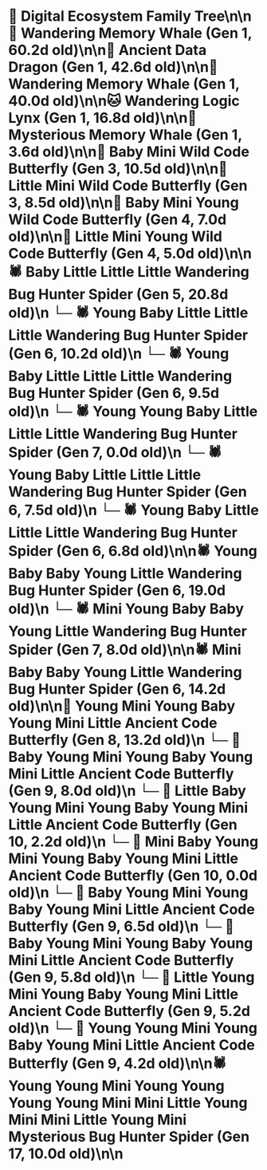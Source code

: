# 🌳 Digital Ecosystem Family Tree\n\n🐋 Wandering Memory Whale (Gen 1, 60.2d old)\n\n🐉 Ancient Data Dragon (Gen 1, 42.6d old)\n\n🐋 Wandering Memory Whale (Gen 1, 40.0d old)\n\n🐱 Wandering Logic Lynx (Gen 1, 16.8d old)\n\n🐋 Mysterious Memory Whale (Gen 1, 3.6d old)\n\n🦋 Baby Mini Wild Code Butterfly (Gen 3, 10.5d old)\n\n🦋 Little Mini Wild Code Butterfly (Gen 3, 8.5d old)\n\n🦋 Baby Mini Young Wild Code Butterfly (Gen 4, 7.0d old)\n\n🦋 Little Mini Young Wild Code Butterfly (Gen 4, 5.0d old)\n\n🕷️ Baby Little Little Little Wandering Bug Hunter Spider (Gen 5, 20.8d old)\n  └─ 🕷️ Young Baby Little Little Little Wandering Bug Hunter Spider (Gen 6, 10.2d old)\n  └─ 🕷️ Young Baby Little Little Little Wandering Bug Hunter Spider (Gen 6, 9.5d old)\n    └─ 🕷️ Young Young Baby Little Little Little Wandering Bug Hunter Spider (Gen 7, 0.0d old)\n  └─ 🕷️ Young Baby Little Little Little Wandering Bug Hunter Spider (Gen 6, 7.5d old)\n  └─ 🕷️ Young Baby Little Little Little Wandering Bug Hunter Spider (Gen 6, 6.8d old)\n\n🕷️ Young Baby Baby Young Little Wandering Bug Hunter Spider (Gen 6, 19.0d old)\n  └─ 🕷️ Mini Young Baby Baby Young Little Wandering Bug Hunter Spider (Gen 7, 8.0d old)\n\n🕷️ Mini Baby Baby Young Little Wandering Bug Hunter Spider (Gen 6, 14.2d old)\n\n🦋 Young Mini Young Baby Young Mini Little Ancient Code Butterfly (Gen 8, 13.2d old)\n  └─ 🦋 Baby Young Mini Young Baby Young Mini Little Ancient Code Butterfly (Gen 9, 8.0d old)\n    └─ 🦋 Little Baby Young Mini Young Baby Young Mini Little Ancient Code Butterfly (Gen 10, 2.2d old)\n    └─ 🦋 Mini Baby Young Mini Young Baby Young Mini Little Ancient Code Butterfly (Gen 10, 0.0d old)\n  └─ 🦋 Baby Young Mini Young Baby Young Mini Little Ancient Code Butterfly (Gen 9, 6.5d old)\n  └─ 🦋 Baby Young Mini Young Baby Young Mini Little Ancient Code Butterfly (Gen 9, 5.8d old)\n  └─ 🦋 Little Young Mini Young Baby Young Mini Little Ancient Code Butterfly (Gen 9, 5.2d old)\n  └─ 🦋 Young Young Mini Young Baby Young Mini Little Ancient Code Butterfly (Gen 9, 4.2d old)\n\n🕷️ Young Young Mini Young Young Young Young Mini Mini Little Young Mini Mini Little Young Mini Mysterious Bug Hunter Spider (Gen 17, 10.0d old)\n\n